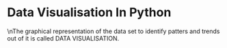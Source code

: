 # Data Visualisation In Python 
\nThe graphical representation of the data set to identify patters and trends out of it is called DATA VISUALISATION.